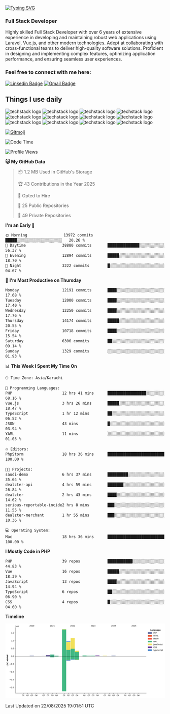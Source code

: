 [![Typing SVG](https://readme-typing-svg.demolab.com?font=Permanent+Marker&size=31&pause=1000&color=00A11F&center=true&random=false&width=435&lines=Hi+%F0%9F%91%8B%2C+I'm+Waheed+Sindhani)](https://git.io/typing-svg)
### Full Stack Developer
Highly skilled Full Stack Developer with over 6 years of extensive experience in developing and maintaining robust web applications using Laravel, Vue.js, and other modern technologies. Adept at collaborating with cross-functional teams to deliver high-quality software solutions. Proficient in designing and implementing complex features, optimizing application performance, and ensuring seamless user experiences. 

### Feel free to connect with me here:

[![Linkedin Badge](https://img.shields.io/badge/-waheedsindhani-blue?style=flat-square&logo=Linkedin&logoColor=white&link=https://www.linkedin.com/in/waheed-sindhani/)](https://www.linkedin.com/in/waheed-sindhani/)
[![Gmail Badge](https://img.shields.io/badge/-waheed.eliccs@gmail.com-c14438?style=flat-square&logo=Gmail&logoColor=white&link=mailto:waheed.eliccs@gmail.com)](mailto:waheed.eliccs@gmail.com)

## Things I use daily
![techstack logo](https://readme-components.vercel.app/api?component=logo&logo=react&text=false&animation=spin&fill=000000&svgfill=2d79c7)
![techstack logo](https://readme-components.vercel.app/api?component=logo&logo=vue.js&text=false&fill=000000&svgfill=4FC08D)
![techstack logo](https://readme-components.vercel.app/api?component=logo&logo=laravel&text=false&fill=000000&svgfill=FF2D20)
![techstack logo](https://readme-components.vercel.app/api?component=logo&logo=javascript&text=false&fill=000000&svgfill=F7DF1E)
![techstack logo](https://readme-components.vercel.app/api?component=logo&logo=mysql&text=false&fill=000000&svgfill=4479A1)
![techstack logo](https://readme-components.vercel.app/api?component=logo&logo=quasar&text=false&svgfill=050A14&fill=ffffaa&animation=spin)
![techstack logo](https://readme-components.vercel.app/api?component=logo&logo=typescript&text=false&fill=000000&svgfill=3178C6)
![techstack logo](https://readme-components.vercel.app/api?component=logo&logo=node.js&text=false&fill=000000&svgfill=5FA04E)
![techstack logo](https://readme-components.vercel.app/api?component=logo&logo=tailwindcss&text=false&fill=000000&svgfill=06B6D4)
![techstack logo](https://readme-components.vercel.app/api?component=logo&logo=docker&text=false&fill=000000&svgfill=2496ED)
![techstack logo](https://readme-components.vercel.app/api?component=logo&logo=linux&text=false&fill=000000&svgfill=FCC624)
![techstack logo](https://readme-components.vercel.app/api?component=logo&logo=amazonaws&text=false&fill=000000&svgfill=232F3E)



<!--
**Sindhani/sindhani** is a ✨ _special_ ✨ repository because its `README.md` (this file) appears on your GitHub profile.

Here are some ideas to get you started:

- 🔭 I’m currently working on ...
- 🌱 I’m currently learning ...
- 👯 I’m looking to collaborate on ...
- 🤔 I’m looking for help with ...
- 💬 Ask me about ...
- 📫 How to reach me: ...
- 😄 Pronouns: ...
- ⚡ Fun fact: ...
-->
<a href="https://gitmoji.dev">
  <img
    src="https://img.shields.io/badge/gitmoji-%20😜%20😍-FFDD67.svg?style=flat-square"
    alt="Gitmoji"
  />
</a>

<!--START_SECTION:waka-->
![Code Time](http://img.shields.io/badge/Code%20Time-1%2C090%20hrs%2055%20mins-blue)

![Profile Views](http://img.shields.io/badge/Profile%20Views-0-blue)

**🐱 My GitHub Data** 

> 📦 1.2 MB Used in GitHub's Storage 
 > 
> 🏆 43 Contributions in the Year 2025
 > 
> 💼 Opted to Hire
 > 
> 📜 25 Public Repositories 
 > 
> 🔑 49 Private Repositories 
 > 
**I'm an Early 🐤** 

```text
🌞 Morning                13972 commits       █████░░░░░░░░░░░░░░░░░░░░   20.26 % 
🌆 Daytime                38880 commits       ██████████████░░░░░░░░░░░   56.37 % 
🌃 Evening                12894 commits       █████░░░░░░░░░░░░░░░░░░░░   18.70 % 
🌙 Night                  3222 commits        █░░░░░░░░░░░░░░░░░░░░░░░░   04.67 % 
```
📅 **I'm Most Productive on Thursday** 

```text
Monday                   12191 commits       ████░░░░░░░░░░░░░░░░░░░░░   17.68 % 
Tuesday                  12000 commits       ████░░░░░░░░░░░░░░░░░░░░░   17.40 % 
Wednesday                12250 commits       ████░░░░░░░░░░░░░░░░░░░░░   17.76 % 
Thursday                 14174 commits       █████░░░░░░░░░░░░░░░░░░░░   20.55 % 
Friday                   10718 commits       ████░░░░░░░░░░░░░░░░░░░░░   15.54 % 
Saturday                 6306 commits        ██░░░░░░░░░░░░░░░░░░░░░░░   09.14 % 
Sunday                   1329 commits        ░░░░░░░░░░░░░░░░░░░░░░░░░   01.93 % 
```


📊 **This Week I Spent My Time On** 

```text
🕑︎ Time Zone: Asia/Karachi

💬 Programming Languages: 
PHP                      12 hrs 41 mins      █████████████████░░░░░░░░   68.16 % 
Vue.js                   3 hrs 26 mins       █████░░░░░░░░░░░░░░░░░░░░   18.47 % 
TypeScript               1 hr 12 mins        ██░░░░░░░░░░░░░░░░░░░░░░░   06.52 % 
JSON                     43 mins             █░░░░░░░░░░░░░░░░░░░░░░░░   03.94 % 
YAML                     11 mins             ░░░░░░░░░░░░░░░░░░░░░░░░░   01.03 % 

🔥 Editors: 
PhpStorm                 18 hrs 36 mins      █████████████████████████   100.00 % 

🐱‍💻 Projects: 
saudi-demo               6 hrs 37 mins       █████████░░░░░░░░░░░░░░░░   35.64 % 
dealzter-api             4 hrs 59 mins       ███████░░░░░░░░░░░░░░░░░░   26.84 % 
dealzter                 2 hrs 43 mins       ████░░░░░░░░░░░░░░░░░░░░░   14.62 % 
serious-reportable-incide2 hrs 8 mins        ███░░░░░░░░░░░░░░░░░░░░░░   11.55 % 
dealzter-merchant        1 hr 55 mins        ███░░░░░░░░░░░░░░░░░░░░░░   10.36 % 

💻 Operating System: 
Mac                      18 hrs 36 mins      █████████████████████████   100.00 % 
```

**I Mostly Code in PHP** 

```text
PHP                      39 repos            ███████████░░░░░░░░░░░░░░   44.83 % 
Vue                      16 repos            █████░░░░░░░░░░░░░░░░░░░░   18.39 % 
JavaScript               13 repos            ████░░░░░░░░░░░░░░░░░░░░░   14.94 % 
TypeScript               6 repos             ██░░░░░░░░░░░░░░░░░░░░░░░   06.90 % 
CSS                      4 repos             █░░░░░░░░░░░░░░░░░░░░░░░░   04.60 % 
```



**Timeline**

![Lines of Code chart](https://raw.githubusercontent.com/Sindhani/Sindhani/main/assets/bar_graph.png)


 Last Updated on 22/08/2025 19:01:51 UTC
<!--END_SECTION:waka-->
